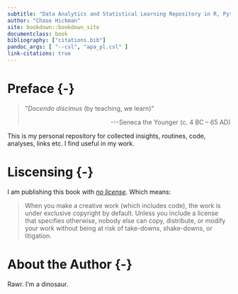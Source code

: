 ```yaml
---
subtitle: "Data Analytics and Statistical Learning Repository in R, Python, SQL, Markdown, LaTex, & Git(Hub)"
author: "Chase Hickman"
site: bookdown::bookdown_site
documentclass: book
bibliography: ["citations.bib"]
pandoc_args: [ "--csl", "apa_pl.csl" ]
link-citations: true
---
```


# Preface {-}

> "*Docendo discimus* (by teaching, we learn)"
> 
> <div style="text-align: right">---Seneca the Younger (c. 4 BC – 65 AD) </div>

This is my personal repository for collected insights, routines, code, analyses, 
links etc. I find useful in my work.

# Liscensing {-}

I am publishing this book with 
*[no license](https://choosealicense.com/no-permission/)*. Which means:

> When you make a creative work (which includes code), the work is under 
exclusive copyright by default. Unless you include a license that specifies 
otherwise, nobody else can copy, distribute, or modify your work without being 
at risk of take-downs, shake-downs, or litigation.

# About the Author {-}

Rawr. I'm a dinosaur.

